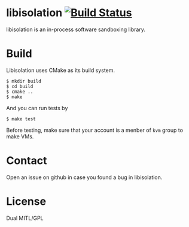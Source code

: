 # libisolation [![Build Status](http://integrat.edby.coffee:4242/buildStatus/icon?job=libisolation/master)](http://integrat.edby.coffee:4242/job/libisolation/job/master/)

libisolation is an in-process software sandboxing library.

# Build

Libisolation uses CMake as its build system.

```ShellSession
$ mkdir build
$ cd build
$ cmake ..
$ make
```

And you can run tests by 

```ShellSession
$ make test
```

Before testing, make sure that your account is a menber of `kvm` group to make VMs.

# Contact

Open an issue on github in case you found a bug in libisolation.

# License

Dual MITL/GPL
